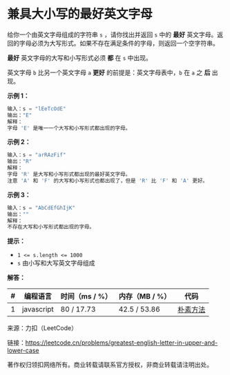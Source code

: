 # 兼具大小写的最好英文字母

给你一个由英文字母组成的字符串 `s` ，请你找出并返回 `s` 中的 **最好** 英文字母。返回的字母必须为大写形式。如果不存在满足条件的字母，则返回一个空字符串。

**最好** 英文字母的大写和小写形式必须 **都** 在 `s` 中出现。

英文字母 `b` 比另一个英文字母 `a` **更好** 的前提是：英文字母表中，`b` 在 `a` 之 **后** 出现。

**示例 1：**

``` javascript
输入：s = "lEeTcOdE"
输出："E"
解释：
字母 'E' 是唯一一个大写和小写形式都出现的字母。
```

**示例 2：**

``` javascript
输入：s = "arRAzFif"
输出："R"
解释：
字母 'R' 是大写和小写形式都出现的最好英文字母。
注意 'A' 和 'F' 的大写和小写形式也都出现了，但是 'R' 比 'F' 和 'A' 更好。
```

**示例 3：**

``` javascript
输入：s = "AbCdEfGhIjK"
输出：""
解释：
不存在大写和小写形式都出现的字母。
```

**提示：**

- `1 <= s.length <= 1000`
- `s` 由小写和大写英文字母组成

**解答：**

**#**|**编程语言**|**时间（ms / %）**|**内存（MB / %）**|**代码**
--|--|--|--|--
1|javascript|80 / 17.73|42.5 / 53.86|[朴素方法](./javascript/ac_v1.js)

来源：力扣（LeetCode）

链接：https://leetcode.cn/problems/greatest-english-letter-in-upper-and-lower-case

著作权归领扣网络所有。商业转载请联系官方授权，非商业转载请注明出处。
